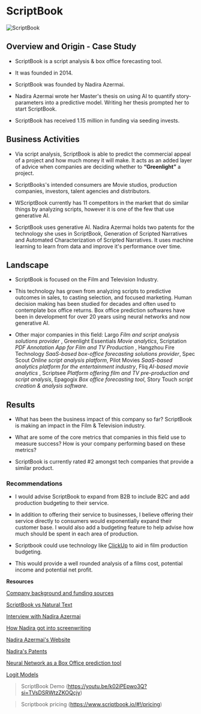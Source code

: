 # ScriptBook

![ScriptBook](https://images.crunchbase.com/image/upload/c_pad,h_170,w_170,f_auto,b_white,q_auto:eco,dpr_2/j8epmaaq3l8tiwsqxgg3)

## Overview and Origin - Case Study

* ScriptBook is a script analysis & box office forecasting tool.

* It was founded in 2014.

* ScriptBook was founded by Nadira Azermai.

* Nadira Azermai wrote her Master's thesis on using AI to quantify story-parameters into a predictive model.  Writing her thesis prompted her to start ScriptBook.

* ScriptBook has received 1.15 million in funding via seeding invests.

## Business Activities

* Via script analysis, ScriptBook is able to predict the commercial appeal of a project and how much money it will make.  It acts as an added layer of advice when companies are deciding whether to **“Greenlight”** a project.

* ScriptBooks's intended consumers are Movie studios, production companies, investors, talent agencies and distributors. 

* WScriptBook currently has 11 competitors in the market that do similar things by analyzing scripts, however it is one of the few that use generative AI.  

* ScriptBook uses generative AI. Nadira Azermai holds two patents for the technology she uses in ScriptBook, Generation of Scripted Narratives and Automated Characterization of Scripted Narratives. It uses machine learning to learn from data and improve it's performance over time.

## Landscape

* ScriptBook is focused on the Film and Television Industry.

* This technology has grown from analyzing scripts to predictive outcomes in sales, to casting selection, and focused marketing.  Human decision making has been studied for decades and often used to contemplate box office returns. Box office prediction softwares have been in development for over 20 years using neural networks and now generative AI.

* Other major companies in this field:  Largo *Film and script analysis solutions provider* , Greenlight Essentials *Movie analytics*, Scriptation *PDF Annotation App for Film and TV Production* , Hangzhou Fire Technology *SaaS-based box-office forecasting solutions provider*, Spec Scout *Online script analysis platform*, Pilot Movies *SaaS-based analytics platform for the entertainment industry*, Fliq *AI-based movie analytics* , Scriptsee *Platform offering film and TV pre-production and script analysis*, Epagogix *Box office forecasting tool*, Story Touch *script creation & analysis software*.

## Results

* What has been the business impact of this company so far? ScriptBook is making an impact in the Film & Television industry.  

* What are some of the core metrics that companies in this field use to measure success? How is your company performing based on these metrics?

* ScriptBook is currently rated #2 amongst tech companies that provide a similar product.

### Recommendations

* I would advise ScriptBook to expand from B2B to include B2C and add production budgeting to their service.

* In addition to offering their service to businesses, I believe offering their service directly to consumers would exponentially expand their customer base.  I would also add a budgeting feature to help advise how much should be spent in each area of production.

* Scriptbook could use technology like [ClickUp](https://clickup.com/templates/film-budget-t-222004375) to aid in film production budgeting. 

* This would provide a well rounded analysis of a films cost, potential income and potential net profit.


**Resources**

[Company background and funding sources](https://tracxn.com/d/companies/scriptbook/__L5_dZAWHaZ2VJMoS9H2slAzoxZQxLIqsxWBPtJb7gOs)

[ScriptBook vs Natural Text](https://www.softlist.io/scriptbook-ai-vs-neural-text-full-review-pricing/)

[Interview with Nadira Azermai](https://fb.watch/uEkCmUGVr1/?)

[How Nadira got into screenwriting](https://www.instagram.com/reel/C_rpZfHx_hT/?igsh=d2lrbGJybTJqaGg3)

[Nadira Azermai's Website](https://nadirazermai.com)

[Nadira's Patents](https://nadirazermai.com/articles/10441)

[Neural Network as a Box Office prediction tool](https://www.sciencedirect.com/science/article/abs/pii/S0957417405001399)

[Logit Models](https://www.tandfonline.com/doi/abs/10.1057/jors.1985.5)

>ScriptBook Demo (https://youtu.be/k02iPEpwo3Q?si=TVsDSRWtzZKOQcjy)

>Scriptbook pricing (https://www.scriptbook.io/#!/pricing)
